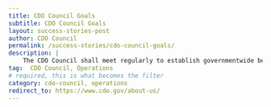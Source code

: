 ```yaml
---
title: CDO Council Goals
subtitle: CDO Council Goals 
layout: success-stories-post
author: CDO Council
permalink: /success-stories/cdo-council-goals/
description: |
    The CDO Council shall meet regularly to establish governmentwide best practices for the management, use, protection, dissemination, and generation of data; promote and encourage data sharing agreements between agencies; identify ways in which agencies can improve upon the production of evidence for use in policymaking; consult with the public and engage with private users of government data and other stakeholders on how to improve access to data assets of the Federal Government; and identify and evaluate new technology solutions for improving the collection and use of data. 
tag:  CDO Council, Operations
# required, this is what becomes the filter
category: cdo-council, operations
redirect_to: https://www.cdo.gov/about-us/ 
---
```

